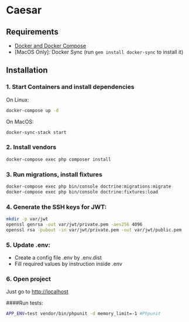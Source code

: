 Caesar
==========
## Requirements

* [Docker and Docker Compose](https://docs.docker.com/engine/installation)
* [MacOS Only]: Docker Sync (run `gem install docker-sync` to install it)

## Installation

### 1. Start Containers and install dependencies 
On Linux:
```bash
docker-compose up -d
```
On MacOS:
```bash
docker-sync-stack start
```
### 2. Install vendors
```bash
docker-compose exec php composer install
```
### 3. Run migrations, install fixtures
```bash
docker-compose exec php bin/console doctrine:migrations:migrate
docker-compose exec php bin/console doctrine:fixtures:load
```

### 4. Generate the SSH keys for JWT: 
```bash
mkdir -p var/jwt
openssl genrsa -out var/jwt/private.pem -aes256 4096
openssl rsa -pubout -in var/jwt/private.pem -out var/jwt/public.pem
```

### 5. Update .env:
- Create a config file .env by .env.dist
- Fill required values by instruction inside .env

### 6. Open project
Just go to [http://localhost](http://localhost)

####Run tests:
```bash
APP_ENV=test vendor/bin/phpunit -d memory_limit=-1 #Phpunit
```

